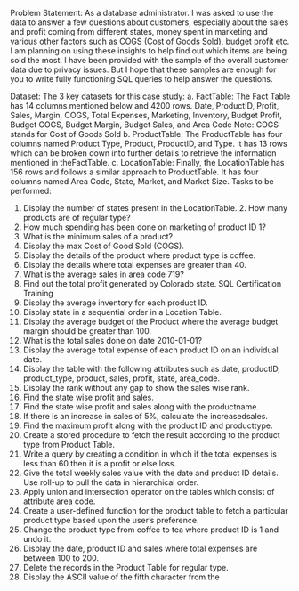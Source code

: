 Problem Statement:
As a database administrator. I was asked to use the data to answer a few
questions about customers, especially about the sales and profit coming
from different states, money spent in marketing and various other factors such as
COGS (Cost of Goods Sold), budget profit etc. I am planning on using these insights
to help find out which items are being sold the most. I have been provided
with the sample of the overall customer data due to privacy issues. But I hope
that these samples are enough for you to write fully functioning SQL queries to
help answer the questions. 

Dataset:
The 3 key datasets for this case study:
a. FactTable: The Fact Table has 14 columns mentioned below and 4200
rows. Date, ProductID, Profit, Sales, Margin, COGS, Total Expenses, Marketing, Inventory, Budget Profit, Budget COGS, Budget Margin, Budget
Sales, and Area Code
Note: COGS stands for Cost of Goods Sold
b. ProductTable: The ProductTable has four columns named Product Type, Product, ProductID, and Type. It has 13 rows which can be broken down
into further details to retrieve the information mentioned in theFactTable. c. LocationTable: Finally, the LocationTable has 156 rows and follows a
similar approach to ProductTable. It has four columns named Area Code, State, Market, and Market Size. Tasks to be performed:

1. Display the number of states present in the LocationTable. 2. How many products are of regular type?
3. How much spending has been done on marketing of product ID 1?
4. What is the minimum sales of a product?
5. Display the max Cost of Good Sold (COGS).
6. Display the details of the product where product type is coffee.
7. Display the details where total expenses are greater than 40.
8. What is the average sales in area code 719?
9. Find out the total profit generated by Colorado state.
   SQL Certification Training
10. Display the average inventory for each product ID.
11. Display state in a sequential order in a Location Table.
12. Display the average budget of the Product where the average budget
    margin should be greater than 100.
13. What is the total sales done on date 2010-01-01?
14. Display the average total expense of each product ID on an individual date.
15. Display the table with the following attributes such as date, productID, product_type, product, sales, profit, state, area_code.
16. Display the rank without any gap to show the sales wise rank.
17. Find the state wise profit and sales.
18. Find the state wise profit and sales along with the productname.
19. If there is an increase in sales of 5%, calculate the increasedsales.
20. Find the maximum profit along with the product ID and producttype.
21. Create a stored procedure to fetch the result according to the product type
    from Product Table.
22. Write a query by creating a condition in which if the total expenses is less than
    60 then it is a profit or else loss.
23. Give the total weekly sales value with the date and product ID details. Use
    roll-up to pull the data in hierarchical order.
24. Apply union and intersection operator on the tables which consist of
    attribute area code.
25. Create a user-defined function for the product table to fetch a particular
    product type based upon the user’s preference.
26. Change the product type from coffee to tea where product ID is 1 and undo
    it.
27. Display the date, product ID and sales where total expenses are
    between 100 to 200.
28. Delete the records in the Product Table for regular type.
29. Display the ASCII value of the fifth character from the
